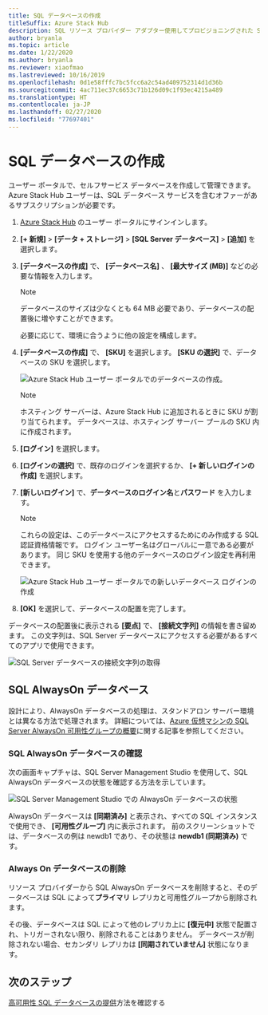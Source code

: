 ```yaml
---
title: SQL データベースの作成
titleSuffix: Azure Stack Hub
description: SQL リソース プロバイダー アダプター使用してプロビジョニングされた SQL データベースの作成と管理を行う方法について説明します。
author: bryanla
ms.topic: article
ms.date: 1/22/2020
ms.author: bryanla
ms.reviewer: xiaofmao
ms.lastreviewed: 10/16/2019
ms.openlocfilehash: 0d1e58fffc7bc5fcc6a2c54ad409752314d1d36b
ms.sourcegitcommit: 4ac711ec37c6653c71b126d09c1f93ec4215a489
ms.translationtype: HT
ms.contentlocale: ja-JP
ms.lasthandoff: 02/27/2020
ms.locfileid: "77697401"
---
```

# <a name="create-sql-databases"></a>SQL データベースの作成

ユーザー ポータルで、セルフサービス データベースを作成して管理できます。 Azure Stack Hub ユーザーは、SQL データベース サービスを含むオファーがあるサブスクリプションが必要です。

1. [Azure Stack Hub](azure-stack-overview.md) のユーザー ポータルにサインインします。

2. **[+ 新規]** &gt; **[データ + ストレージ]** &gt; **[SQL Server データベース]** &gt; **[追加]** を選択します。

3. **[データベースの作成]** で、 **[データベース名]** 、 **[最大サイズ (MB)]** などの必要な情報を入力します。

   >[!NOTE]
   >データベースのサイズは少なくとも 64 MB 必要であり、データベースの配置後に増やすことができます。

   必要に応じて、環境に合うように他の設定を構成します。

4. **[データベースの作成]** で、 **[SKU]** を選択します。 **[SKU の選択]** で、データベースの SKU を選択します。

   ![Azure Stack Hub ユーザー ポータルでのデータベースの作成。](./media/azure-stack-sql-rp-deploy/newsqldba.png)

   >[!NOTE]
   >ホスティング サーバーは、Azure Stack Hub に追加されるときに SKU が割り当てられます。 データベースは、ホスティング サーバー プールの SKU 内に作成されます。

5. **[ログイン]** を選択します。

6. **[ログインの選択]** で、既存のログインを選択するか、 **[+ 新しいログインの作成]** を選択します。

7. **[新しいログイン]** で、**データベースのログイン名**と**パスワード** を入力します。

   >[!NOTE]
   >これらの設定は、このデータベースにアクセスするためにのみ作成する SQL 認証資格情報です。 ログイン ユーザー名はグローバルに一意である必要があります。 同じ SKU を使用する他のデータベースのログイン設定を再利用できます。

   ![Azure Stack Hub ユーザー ポータルでの新しいデータベース ログインの作成](./media/azure-stack-sql-rp-deploy/create-new-login-a.png)

8. **[OK]** を選択して、データベースの配置を完了します。

データベースの配置後に表示される **[要点]** で、 **[接続文字列]** の情報を書き留めます。 この文字列は、SQL Server データベースにアクセスする必要があるすべてのアプリで使用できます。

![SQL Server データベースの接続文字列の取得](./media/azure-stack-sql-rp-deploy/sql-db-settings-a.png)

## <a name="sql-always-on-databases"></a>SQL AlwaysOn データベース

設計により、AlwaysOn データベースの処理は、スタンドアロン サーバー環境とは異なる方法で処理されます。 詳細については、[Azure 仮想マシンの SQL Server AlwaysOn 可用性グループの概要](https://docs.microsoft.com/azure/virtual-machines/windows/sql/virtual-machines-windows-portal-sql-availability-group-overview)に関する記事を参照してください。

### <a name="verify-sql-always-on-databases"></a>SQL AlwaysOn データベースの確認

次の画面キャプチャは、SQL Server Management Studio を使用して、SQL AlwaysOn データベースの状態を確認する方法を示しています。

![SQL Server Management Studio での AlwaysOn データベースの状態](./media/azure-stack-sql-rp-deploy/verify-always-on.png)

AlwaysOn データベースは **[同期済み]** と表示され、すべての SQL インスタンスで使用でき、 **[可用性グループ]** 内に表示されます。 前のスクリーンショットでは、データベースの例は newdb1 であり、その状態は **newdb1 (同期済み)** です。

### <a name="delete-an-always-on-database"></a>Always On データベースの削除

リソース プロバイダーから SQL AlwaysOn データベースを削除すると、そのデータベースは SQL によって**プライマリ** レプリカと可用性グループから削除されます。

その後、データベースは SQL によって他のレプリカ上に **[復元中]** 状態で配置され、トリガーされない限り、削除されることはありません。 データベースが削除されない場合、セカンダリ レプリカは **[同期されていません]** 状態になります。

## <a name="next-steps"></a>次のステップ

[高可用性 SQL データベースの提供](azure-stack-tutorial-sql.md)方法を確認する

